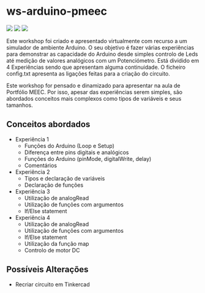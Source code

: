 # ws-arduino-pmeec
![](https://img.shields.io/badge/Apresentado-Sim-brightgreen) 
![](https://img.shields.io/badge/Alterações-Pendente-yellow)
![](https://img.shields.io/badge/Review-Pendente-blue)


Este workshop foi criado e apresentado virtualmente com recurso a um simulador de ambiente Arduino. O seu objetivo é fazer várias experiências para demonstrar as capacidade do Arduino desde simples controlo de Leds até medição de valores analógicos com um Potenciómetro. Está dividido em 4 Experiências sendo que apresentam alguma continuidade. O ficheiro config.txt apresenta as ligações feitas para a criação do circuito.

Este workshop for pensado e dinamizado para apresentar na aula de Portfólio MEEC. Por isso, apesar das experiências serem simples, são abordados conceitos mais complexos como tipos de variáveis e seus tamanhos.



## Conceitos abordados
- Experiência 1 
  - Funções do Arduino (Loop e Setup)
  - Diferença entre pins digitais e analógicos
  - Funções do Arduino (pinMode, digitalWrite, delay)
  - Comentários
- Experiência 2
  - Tipos e declaração de variáveis
  - Declaração de funções
- Experiência 3
  - Utilização de analogRead
  - Utilização de funções com argumentos
  - If/Else statement
- Experiência 4
  - Utilização de analogRead
  - Utilização de funções com argumentos
  - If/Else statement
  - Utilização da função map
  - Controlo de motor DC

## Possíveis Alterações

- Recriar circuito em Tinkercad

